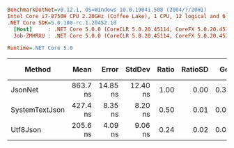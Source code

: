 ``` ini

BenchmarkDotNet=v0.12.1, OS=Windows 10.0.19041.508 (2004/?/20H1)
Intel Core i7-8750H CPU 2.20GHz (Coffee Lake), 1 CPU, 12 logical and 6 physical cores
.NET Core SDK=5.0.100-rc.1.20452.10
  [Host]     : .NET Core 5.0.0 (CoreCLR 5.0.20.45114, CoreFX 5.0.20.45114), X64 RyuJIT
  Job-ZMHRXU : .NET Core 5.0.0 (CoreCLR 5.0.20.45114, CoreFX 5.0.20.45114), X64 RyuJIT

Runtime=.NET Core 5.0  

```
|         Method |     Mean |    Error |   StdDev | Ratio | RatioSD |  Gen 0 |  Gen 1 | Gen 2 | Allocated |
|--------------- |---------:|---------:|---------:|------:|--------:|-------:|-------:|------:|----------:|
|        JsonNet | 863.7 ns | 14.85 ns | 12.40 ns |  1.00 |    0.00 | 0.3242 | 0.0010 |     - |    1528 B |
| SystemTextJson | 427.4 ns |  8.35 ns |  8.20 ns |  0.50 |    0.01 | 0.0782 |      - |     - |     368 B |
|       Utf8Json | 205.6 ns |  4.09 ns |  9.06 ns |  0.24 |    0.02 | 0.0458 |      - |     - |     216 B |
